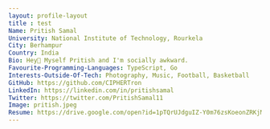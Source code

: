 ```yaml
---
layout: profile-layout
title : test
Name: Pritish Samal
University: National Institute of Technology, Rourkela
City: Berhampur
Country: India
Bio: Hey👋 Myself Pritish and I'm socially awkward.
Favourite-Programming-Languages: TypeScript, Go
Interests-Outside-Of-Tech: Photography, Music, Football, Basketball
GitHub: https://github.com/CIPHERTron
LinkedIn: https://linkedin.com/in/pritishsamal
Twitter: https://twitter.com/PritishSamal11
Image: pritish.jpeg
Resume: https://drive.google.com/open?id=1pTQrUJdguIZ-Y0m76zsKoeonZRKjMc__
---
```

